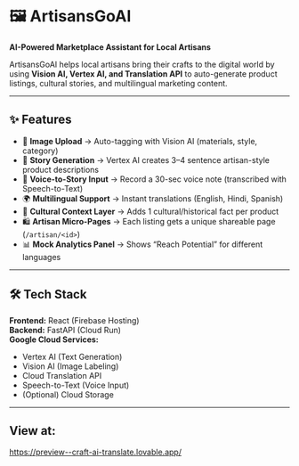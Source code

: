 # 🖼️ ArtisansGoAI
**AI-Powered Marketplace Assistant for Local Artisans**

ArtisansGoAI helps local artisans bring their crafts to the digital world by using **Vision AI, Vertex AI, and Translation API** to auto-generate product listings, cultural stories, and multilingual marketing content.

---

## ✨ Features
- 📸 **Image Upload** → Auto-tagging with Vision AI (materials, style, category)  
- 📝 **Story Generation** → Vertex AI creates 3–4 sentence artisan-style product descriptions  
- 🎤 **Voice-to-Story Input** → Record a 30-sec voice note (transcribed with Speech-to-Text)  
- 🌍 **Multilingual Support** → Instant translations (English, Hindi, Spanish)  
- 🎨 **Cultural Context Layer** → Adds 1 cultural/historical fact per product  
- 🛍️ **Artisan Micro-Pages** → Each listing gets a unique shareable page (`/artisan/<id>`)  
- 📊 **Mock Analytics Panel** → Shows “Reach Potential” for different languages  

---

## 🛠️ Tech Stack
**Frontend:** React (Firebase Hosting)  
**Backend:** FastAPI (Cloud Run)  
**Google Cloud Services:**  
- Vertex AI (Text Generation)  
- Vision AI (Image Labeling)  
- Cloud Translation API  
- Speech-to-Text (Voice Input)  
- (Optional) Cloud Storage  

---

## View at:
https://preview--craft-ai-translate.lovable.app/

